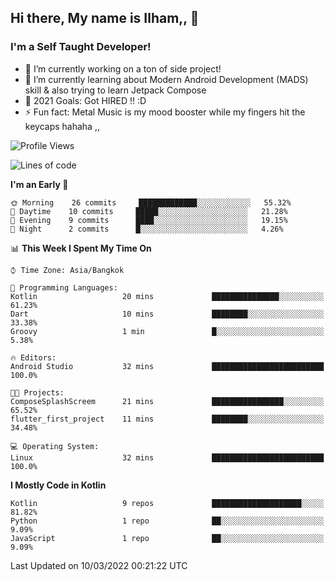 ## Hi there, My name is Ilham,, 👋


### I'm a Self Taught Developer!
- 🔭 I’m currently working on a ton of side project!
- 🌱 I’m currently learning about Modern Android Development (MADS) skill & also trying to learn Jetpack Compose
- 🥅 2021 Goals: Got HIRED !! :D
- ⚡ Fun fact: Metal Music is my mood booster while my fingers hit the keycaps hahaha  ,,



<!--START_SECTION:waka-->
![Profile Views](http://img.shields.io/badge/Profile%20Views-0-blue)

![Lines of code](https://img.shields.io/badge/From%20Hello%20World%20I%27ve%20Written-380%20Thousand%20lines%20of%20code-blue)

**I'm an Early 🐤** 

```text
🌞 Morning    26 commits     █████████████░░░░░░░░░░░░   55.32% 
🌆 Daytime    10 commits     █████░░░░░░░░░░░░░░░░░░░░   21.28% 
🌃 Evening    9 commits      ████░░░░░░░░░░░░░░░░░░░░░   19.15% 
🌙 Night      2 commits      █░░░░░░░░░░░░░░░░░░░░░░░░   4.26%

```


📊 **This Week I Spent My Time On** 

```text
⌚︎ Time Zone: Asia/Bangkok

💬 Programming Languages: 
Kotlin                   20 mins             ███████████████░░░░░░░░░░   61.23% 
Dart                     10 mins             ████████░░░░░░░░░░░░░░░░░   33.38% 
Groovy                   1 min               █░░░░░░░░░░░░░░░░░░░░░░░░   5.38%

🔥 Editors: 
Android Studio           32 mins             █████████████████████████   100.0%

🐱‍💻 Projects: 
ComposeSplashScreem      21 mins             ████████████████░░░░░░░░░   65.52% 
flutter_first_project    11 mins             ████████░░░░░░░░░░░░░░░░░   34.48%

💻 Operating System: 
Linux                    32 mins             █████████████████████████   100.0%

```

**I Mostly Code in Kotlin** 

```text
Kotlin                   9 repos             ████████████████████░░░░░   81.82% 
Python                   1 repo              ██░░░░░░░░░░░░░░░░░░░░░░░   9.09% 
JavaScript               1 repo              ██░░░░░░░░░░░░░░░░░░░░░░░   9.09%

```



 Last Updated on 10/03/2022 00:21:22 UTC
<!--END_SECTION:waka-->
